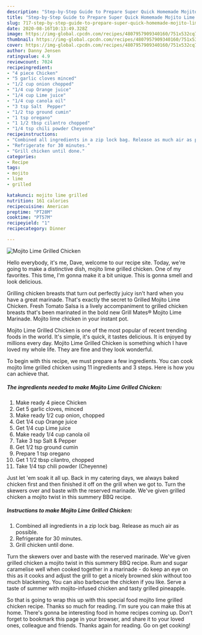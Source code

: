 ```yaml
---
description: "Step-by-Step Guide to Prepare Super Quick Homemade Mojito Lime Grilled Chicken"
title: "Step-by-Step Guide to Prepare Super Quick Homemade Mojito Lime Grilled Chicken"
slug: 717-step-by-step-guide-to-prepare-super-quick-homemade-mojito-lime-grilled-chicken
date: 2020-08-16T10:13:49.328Z
image: https://img-global.cpcdn.com/recipes/4807957909340160/751x532cq70/mojito-lime-grilled-chicken-recipe-main-photo.jpg
thumbnail: https://img-global.cpcdn.com/recipes/4807957909340160/751x532cq70/mojito-lime-grilled-chicken-recipe-main-photo.jpg
cover: https://img-global.cpcdn.com/recipes/4807957909340160/751x532cq70/mojito-lime-grilled-chicken-recipe-main-photo.jpg
author: Danny Jensen
ratingvalue: 4.9
reviewcount: 7024
recipeingredient:
- "4 piece Chicken"
- "5 garlic cloves minced"
- "1/2 cup onion chopped"
- "1/4 cup Orange juice"
- "1/4 cup Lime juice"
- "1/4 cup canola oil"
- "3 tsp Salt  Pepper"
- "1/2 tsp ground cumin"
- "1 tsp oregano"
- "1 1/2 tbsp cilantro chopped"
- "1/4 tsp chili powder Cheyenne"
recipeinstructions:
- "Combined all ingredients in a zip lock bag. Release as much air as possible."
- "Refrigerate for 30 minutes."
- "Grill chicken until done."
categories:
- Recipe
tags:
- mojito
- lime
- grilled

katakunci: mojito lime grilled 
nutrition: 161 calories
recipecuisine: American
preptime: "PT28M"
cooktime: "PT57M"
recipeyield: "1"
recipecategory: Dinner

---
```



![Mojito Lime Grilled Chicken](https://img-global.cpcdn.com/recipes/4807957909340160/751x532cq70/mojito-lime-grilled-chicken-recipe-main-photo.jpg)

Hello everybody, it's me, Dave, welcome to our recipe site. Today, we're going to make a distinctive dish, mojito lime grilled chicken. One of my favorites. This time, I'm gonna make it a bit unique. This is gonna smell and look delicious.

Grilling chicken breasts that turn out perfectly juicy isn&#39;t hard when you have a great marinade. That&#39;s exactly the secret to Grilled Mojito Lime Chicken. Fresh Tomato Salsa is a lively accompaniment to grilled chicken breasts that&#39;s been marinated in the bold new Grill Mates® Mojito Lime Marinade. Mojito lime chicken in your instant pot.

Mojito Lime Grilled Chicken is one of the most popular of recent trending foods in the world. It's simple, it's quick, it tastes delicious. It is enjoyed by millions every day. Mojito Lime Grilled Chicken is something which I have loved my whole life. They are fine and they look wonderful.


To begin with this recipe, we must prepare a few ingredients. You can cook mojito lime grilled chicken using 11 ingredients and 3 steps. Here is how you can achieve that.

<!--inarticleads1-->

##### The ingredients needed to make Mojito Lime Grilled Chicken:

1. Make ready 4 piece Chicken
1. Get 5 garlic cloves, minced
1. Make ready 1/2 cup onion, chopped
1. Get 1/4 cup Orange juice
1. Get 1/4 cup Lime juice
1. Make ready 1/4 cup canola oil
1. Take 3 tsp Salt &amp; Pepper
1. Get 1/2 tsp ground cumin
1. Prepare 1 tsp oregano
1. Get 1 1/2 tbsp cilantro, chopped
1. Take 1/4 tsp chili powder (Cheyenne)


Just let &#39;em soak it all up. Back in my catering days, we always baked chicken first and then finished it off on the grill when we got to. Turn the skewers over and baste with the reserved marinade. We&#39;ve given grilled chicken a mojito twist in this summery BBQ recipe. 

<!--inarticleads2-->

##### Instructions to make Mojito Lime Grilled Chicken:

1. Combined all ingredients in a zip lock bag. Release as much air as possible.
1. Refrigerate for 30 minutes.
1. Grill chicken until done.


Turn the skewers over and baste with the reserved marinade. We&#39;ve given grilled chicken a mojito twist in this summery BBQ recipe. Rum and sugar caramelise well when cooked together in a marinade - do keep an eye on this as it cooks and adjust the grill to get a nicely browned skin without too much blackening. You can also barbecue the chicken if you like. Serve a taste of summer with mojito-infused chicken and tasty grilled pineapple. 

So that is going to wrap this up with this special food mojito lime grilled chicken recipe. Thanks so much for reading. I'm sure you can make this at home. There's gonna be interesting food in home recipes coming up. Don't forget to bookmark this page in your browser, and share it to your loved ones, colleague and friends. Thanks again for reading. Go on get cooking!
